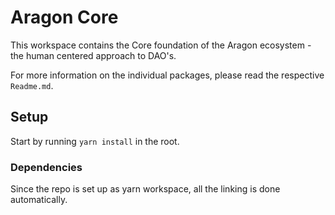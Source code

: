 # Aragon Core

This workspace contains the Core foundation of the Aragon ecosystem - the human centered approach to DAO's.

For more information on the individual packages, please read the respective `Readme.md`.

## Setup

Start by running `yarn install` in the root.

### Dependencies

Since the repo is set up as yarn workspace, all the linking is done automatically. 
